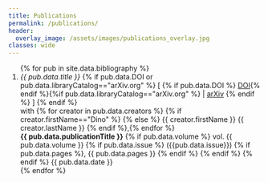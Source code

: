 ```yaml
---
title: Publications
permalink: /publications/
header:
  overlay_image: /assets/images/publications_overlay.jpg
classes: wide
--- 
```

<ol>
{% for pub in site.data.bibliography %}
<li><em>{{ pub.data.title }}</em> {% if pub.data.DOI or pub.data.libraryCatalog=="arXiv.org" %} [ {% if pub.data.DOI %} <a href="https://doi.org/{{ pub.data.DOI }}">DOI</a>{% endif %}{%if pub.data.libraryCatalog=="arXiv.org" %} | <a href='{{ pub.data.url }}'>arXiv</a> {% endif %} ] {% endif %}<br/>
    <span id='lines' style='margin-left:0em'>with {% for creator in pub.data.creators %} {% if creator.firstName=="Dino" %} {% else %} {{ creator.firstName }} {{ creator.lastName }} {% endif %},{% endfor %}</span> </br>
    <span id='lines' style='margin-left:0em'> <b> {{ pub.data.publicationTitle }}</b> {% if pub.data.volume %} vol. {{ pub.data.volume }} {% if pub.data.issue %} ({{pub.data.issue}}) {% if pub.data.pages %}, {{ pub.data.pages }} {% endif %} {% endif %} {% endif %} {{ pub.data.date }}
    </li>
{% endfor %}
<ol>
